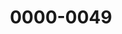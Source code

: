 ---
title: "0000-0049"
linkTitle: "0000-0049"
description: >
	Solutions to LeetCode Problems 0000-0049.
---